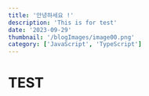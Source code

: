 ```yaml
---
title: '안녕하세요 !'
description: 'This is for test'
date: '2023-09-29'
thumbnail: '/blogImages/image00.png'
category: ['JavaScript', 'TypeScript']
---
```


# TEST
